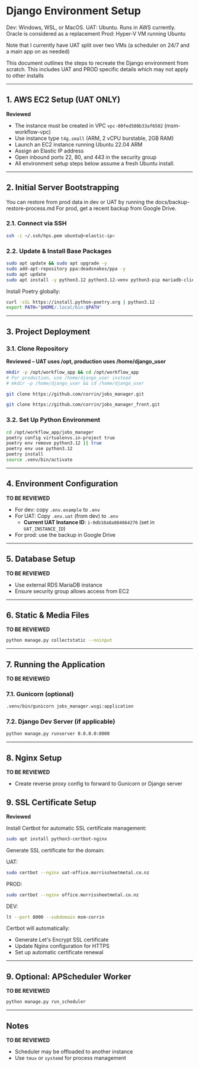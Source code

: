 # Django  Environment Setup

Dev: Windows, WSL, or MacOS.
UAT: Ubuntu. Runs in AWS currently.  Oracle is considered as a replacement
Prod: Hyper-V VM running Ubuntu

Note that I currently have UAT split over two VMs (a scheduler on 24/7 and a main app on as needed)

This document outlines the steps to recreate the Django environment from scratch. This includes UAT and PROD specific details which may not apply to other installs

---

## 1. AWS EC2 Setup (UAT ONLY)

**Reviewed**

* The instance must be created in VPC `vpc-00fed508b33af6502` (msm-workflow-vpc)
* Use instance type `t4g.small` (ARM, 2 vCPU burstable, 2GB RAM)
* Launch an EC2 instance running Ubuntu 22.04 ARM
* Assign an Elastic IP address
* Open inbound ports 22, 80, and 443 in the security group
* All environment setup steps below assume a fresh Ubuntu install.

---

## 2. Initial Server Bootstrapping

You can restore from prod data in dev or UAT by running the docs/backup-restore-process.md
For prod, get a recent backup from Google Drive.

### 2.1. Connect via SSH

```bash
ssh -i ~/.ssh/hps.pem ubuntu@<elastic-ip>
```

### 2.2. Update & Install Base Packages

```bash
sudo apt update && sudo apt upgrade -y
sudo add-apt-repository ppa:deadsnakes/ppa -y
sudo apt update
sudo apt install -y python3.12 python3.12-venv python3-pip mariadb-client git
```

Install Poetry globally:

```bash
curl -sSL https://install.python-poetry.org | python3.12 -
export PATH="$HOME/.local/bin:$PATH"
```

---

## 3. Project Deployment

### 3.1. Clone Repository

**Reviewed – UAT uses /opt, production uses /home/django\_user**

```bash
mkdir -p /opt/workflow_app && cd /opt/workflow_app
# For production, use /home/django_user instead
# mkdir -p /home/django_user && cd /home/django_user

git clone https://github.com/corrin/jobs_manager.git

git clone https://github.com/corrin/jobs_manager_front.git

```

### 3.2. Set Up Python Environment


```bash
cd /opt/workflow_app/jobs_manager
poetry config virtualenvs.in-project true
poetry env remove python3.12 || true
poetry env use python3.12
poetry install
source .venv/bin/activate
```

---

## 4. Environment Configuration

**TO BE REVIEWED**

* For dev: copy `.env.example` to `.env`
* For UAT: Copy `.env.uat` (from dev) to `.env`
  * **Current UAT Instance ID**: `i-0db10a8a884664276` (set in `UAT_INSTANCE_ID`)
* For prod: use the backup in Google Drive

---

## 5. Database Setup

**TO BE REVIEWED**

* Use external RDS MariaDB instance
* Ensure security group allows access from EC2

---

## 6. Static & Media Files

**TO BE REVIEWED**

```bash
python manage.py collectstatic --noinput
```

---

## 7. Running the Application

**TO BE REVIEWED**

### 7.1. Gunicorn (optional)

```bash
.venv/bin/gunicorn jobs_manager.wsgi:application
```

### 7.2. Django Dev Server (if applicable)

```bash
python manage.py runserver 0.0.0.0:8000
```

---

## 8. Nginx Setup

**TO BE REVIEWED**

* Create reverse proxy config to forward to Gunicorn or Django server

## 9. SSL Certificate Setup

**Reviewed**

Install Certbot for automatic SSL certificate management:

```bash
sudo apt install python3-certbot-nginx
```

Generate SSL certificate for the domain:

UAT:
```bash
sudo certbot --nginx uat-office.morrissheetmetal.co.nz
```
PROD:
```bash
sudo certbot --nginx office.morrissheetmetal.co.nz
```
DEV:
```bash
lt --port 8000 --subdomain msm-corrin
```

Certbot will automatically:
* Generate Let's Encrypt SSL certificate
* Update Nginx configuration for HTTPS
* Set up automatic certificate renewal

---

## 9. Optional: APScheduler Worker

**TO BE REVIEWED**

```bash
python manage.py run_scheduler
```

---

## Notes

**TO BE REVIEWED**

* Scheduler may be offloaded to another instance
* Use `tmux` or `systemd` for process management
